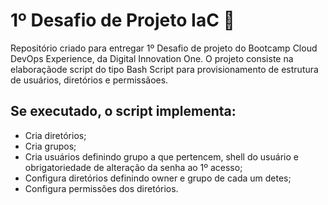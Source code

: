 
# 1º Desafio de Projeto IaC :tada:


Repositório criado para entregar 1º Desafio de projeto do Bootcamp Cloud DevOps Experience, da Digital Innovation One.
O projeto consiste na elaboraçãode script do tipo Bash Script para provisionamento de estrutura de usuários, diretórios e permissãoes.


## Se executado, o script implementa:

 * Cria diretórios;
 * Cria grupos; 
 * Cria usuários definindo grupo a que pertencem, shell do usuário e obrigatoriedade de alteração da senha ao 1º acesso;
 * Configura diretórios definindo owner e grupo de cada um detes;
 * Configura permissões dos diretórios.
